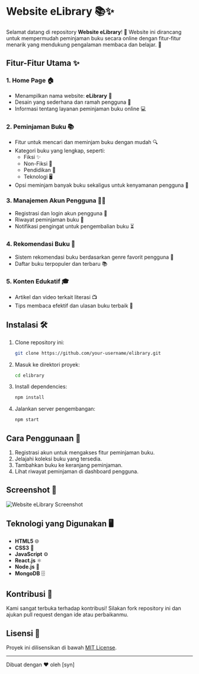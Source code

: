 # Website eLibrary 📚✨

Selamat datang di repository **Website eLibrary**! 🎉 Website ini dirancang untuk mempermudah peminjaman buku secara online dengan fitur-fitur menarik yang mendukung pengalaman membaca dan belajar. 🚀

## Fitur-Fitur Utama ✨

### 1. **Home Page** 🏠
   - Menampilkan nama website: **eLibrary** 📖
   - Desain yang sederhana dan ramah pengguna 🎨
   - Informasi tentang layanan peminjaman buku online 💻

### 2. **Peminjaman Buku** 📚
   - Fitur untuk mencari dan meminjam buku dengan mudah 🔍
   - Kategori buku yang lengkap, seperti:
     - Fiksi ✨
     - Non-Fiksi 📘
     - Pendidikan 📓
     - Teknologi 🖥️
   - Opsi meminjam banyak buku sekaligus untuk kenyamanan pengguna 🛒

### 3. **Manajemen Akun Pengguna** 🙋‍♂️
   - Registrasi dan login akun pengguna 🔑
   - Riwayat peminjaman buku 📜
   - Notifikasi pengingat untuk pengembalian buku ⏳

### 4. **Rekomendasi Buku** 📖
   - Sistem rekomendasi buku berdasarkan genre favorit pengguna 🌟
   - Daftar buku terpopuler dan terbaru 📚

### 5. **Konten Edukatif** 🎓
   - Artikel dan video terkait literasi 📺
   - Tips membaca efektif dan ulasan buku terbaik 📝

## Instalasi 🛠️

1. Clone repository ini:
   ```bash
   git clone https://github.com/your-username/elibrary.git
   ```
2. Masuk ke direktori proyek:
   ```bash
   cd elibrary
   ```
3. Install dependencies:
   ```bash
   npm install
   ```
4. Jalankan server pengembangan:
   ```bash
   npm start
   ```

## Cara Penggunaan 🚀

1. Registrasi akun untuk mengakses fitur peminjaman buku.
2. Jelajahi koleksi buku yang tersedia.
3. Tambahkan buku ke keranjang peminjaman.
4. Lihat riwayat peminjaman di dashboard pengguna.

## Screenshot 📸

![Website eLibrary Screenshot](https://via.placeholder.com/600x400?text=Website+eLibrary+Screenshot)

## Teknologi yang Digunakan 🖥️

- **HTML5** 🌐
- **CSS3** 🎨
- **JavaScript** ⚙️
- **React.js** ⚛️
- **Node.js** 🌲
- **MongoDB** 🗄️

## Kontribusi 🤝

Kami sangat terbuka terhadap kontribusi! Silakan fork repository ini dan ajukan pull request dengan ide atau perbaikanmu.

## Lisensi 📜

Proyek ini dilisensikan di bawah [MIT License](LICENSE).

---

Dibuat dengan ❤️ oleh [syn]
